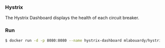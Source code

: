 ### Hystrix

The Hystrix Dashboard displays the health of each circuit breaker.

### Run

```sh
$ docker run -d -p 8080:8080 --name hystrix-dashboard mlabouardy/hystrix-dashboard:latest
```
